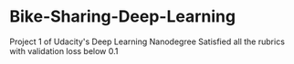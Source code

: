 # Bike-Sharing-Deep-Learning
Project 1 of Udacity's Deep Learning Nanodegree
Satisfied all the rubrics with validation loss below 0.1
